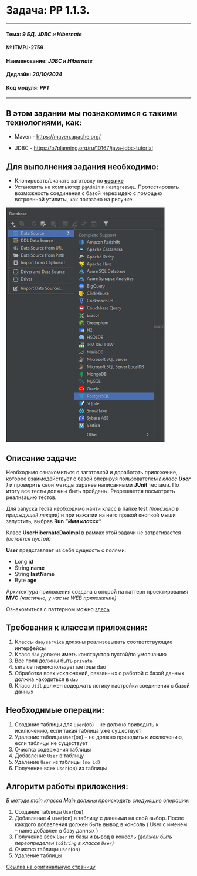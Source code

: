 # Задача: **PP 1.1.3.**

---

#### Тема: _9 БД. JDBC и Hibernate_
#### № **ITMPJ-2759**
#### Наименование: _JDBC и Hibernate_
#### Дедлайн: _20/10/2024_
#### Код модуля: _PP1_

---

## В этом задании мы познакомимся с такими технологиями, как:

* Maven  - https://maven.apache.org/

* JDBC - https://o7planning.org/ru/10167/java-jdbc-tutorial


## Для выполнения задания необходимо:

* Клонировать/скачать заготовку по [**ссылке**](https://github.com/VanderDT/Task-1)
* Установить на компьютер `pgAdmin` и `PostgresSQL`. Протестировать возможность соединения с базой 
через идею с помощью встроенной утилиты, как показано на рисунке:

![PostgresSQL](/imgs/img.png)


## Описание задачи:

Необходимо ознакомиться с заготовкой и доработать приложение, которое взаимодействует с базой 
оперируя пользователем _( класс **User** )_ и проверить свои методы заранее написанными **JUnit** 
тестами. По итогу все тесты должны быть пройдены. Разрешается посмотреть реализацию тестов.

Для запуска теста необходимо найти класс в папке test _(показано в предыдущей лекции)_ 
и при нажатии на него правой кнопкой мыши запустить, выбрав **Run _"Имя класса"_**

Класс **UserHibernateDaoImpl** в рамках этой задачи не затрагивается _(остаётся пустой)_

**User** представляет из себя сущность с полями:

* Long **id**
* String **name**
* String **lastName**
* Byte **age**

Архитектура приложения создана с опорой на паттерн проектирования **MVC** 
_(частично, у нас не WEB приложение)_

Ознакомиться с паттерном можно [здесь](https://pro-java.ru/patterny-proektirovaniya-java/chto-takoe-pattern-proektirovaniya-mvc-v-java/)


## Требования к классам приложения:

1. Классы `dao/service` должны реализовывать соответствующие интерфейсы
2. Класс `dao` должен иметь конструктор пустой/по умолчанию
3. Все поля должны быть `private`
4. service переиспользует методы dao
5. Обработка всех исключений, связанных с работой с базой данных должна находиться в `dao`
6. Класс `Util` должен содержать логику настройки соединения с базой данных


## Необходимые операции:

1. Создание таблицы для `User`(ов) – не должно приводить к исключению, если такая таблица уже существует
2. Удаление таблицы `User`(ов) – не должно приводить к исключению, если таблицы не существует
3. Очистка содержания таблицы
4. Добавление `User` в таблицу
5. Удаление `User` из таблицы `(по id)`
6. Получение всех `User`(ов) из таблицы


## Алгоритм работы приложения:

_В методе main класса Main должны происходить следующие операции:_

1. Создание таблицы `User`(ов)
2. Добавление 4 `User`(ов) в таблицу с данными на свой выбор. После каждого добавления должен быть вывод в консоль ( User с именем – name добавлен в базу данных )
3. Получение всех `User` из базы и вывод в консоль _(должен быть переопределен `toString` в классе `User`)_
4. Очистка таблицы `User`(ов)
5. Удаление таблицы

[Ссылка на оригинальную страницу](http://jira.it-mentor.tech/browse/ITMPJ-2759)